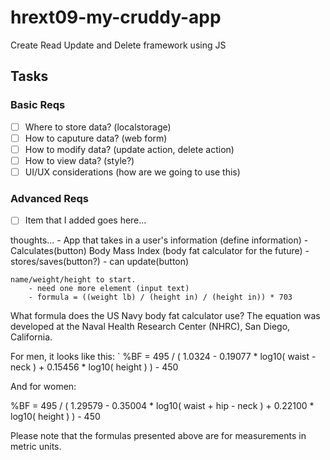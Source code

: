 # hrext09-my-cruddy-app
Create Read Update and Delete framework using JS

 ## Tasks

 ### Basic Reqs
- [ ] Where to store data? (localstorage)
- [ ] How to caputure data? (web form)
- [ ] How to modify data? (update action, delete action)
- [ ] How to view data? (style?)
- [ ] UI/UX considerations (how are we going to use this)

 ### Advanced Reqs
- [ ] Item that I added goes here...


thoughts...
    - App that takes in a user's information (define information) 
    - Calculates(button) Body Mass Index (body fat calculator for the future)
    - stores/saves(button?) 
    - can update(button)


    name/weight/height to start. 
        - need one more element (input text)
        - formula = ((weight lb) / (height in) / (height in)) * 703
    



What formula does the US Navy body fat calculator use?
The equation was developed at the Naval Health Research Center (NHRC), San Diego, California.

For men, it looks like this:
`
%BF = 495 / ( 1.0324 - 0.19077 * log10( waist - neck ) + 0.15456 * log10( height ) ) - 450

And for women:

%BF = 495 / ( 1.29579 - 0.35004 * log10( waist + hip - neck ) + 0.22100 * log10( height ) ) - 450

Please note that the formulas presented above are for measurements in metric units.

